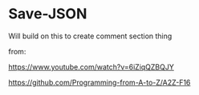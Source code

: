 # Save-JSON

Will build on this to create comment section thing

from: 

https://www.youtube.com/watch?v=6iZiqQZBQJY

https://github.com/Programming-from-A-to-Z/A2Z-F16
